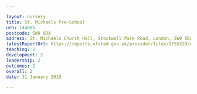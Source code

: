 ```yaml
---

layout: nursery
title: St. Michaels Pre-School
urn: 144065
postcode: SW9 0DA
address: St. Michaels Church Hall, Stockwell Park Road, London, SW9 0DA
latestReportUrl: https://reports.ofsted.gov.uk/provider/files/2755229/urn/144065.pdf
teaching: 2
development: 2
leadership: 2
outcomes: 2
overall: 2
date: 31 January 2018

---
```

